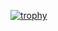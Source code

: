 [![trophy](https://github-profile-trophy.vercel.app/?username=a26007565)](https://github.com/ryo-ma/github-profile-trophy)
